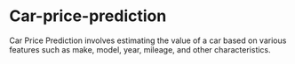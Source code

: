 # Car-price-prediction
 Car Price Prediction involves estimating the value of a car based on various features such as make, model, year, mileage, and other characteristics.
